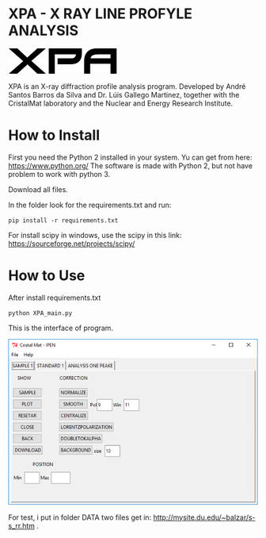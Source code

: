 # XPA - X RAY LINE PROFYLE ANALYSIS
![Screenshot](xirod.regular.png)



XPA is an X-ray diffraction profile analysis program. Developed by André Santos Barros da Silva and Dr. Lúis Gallego Martinez, together with the CristalMat laboratory and the Nuclear and Energy Research Institute.

# How to Install

First you need the Python 2 installed in your system. Yu can get from here: https://www.python.org/
The software is made with Python 2, but not have problem to work with python 3.

Download all files.

In the folder look for the requirements.txt and run: 
```
pip install -r requirements.txt
```
For install scipy in windows, use the scipy in this link: https://sourceforge.net/projects/scipy/

# How to Use
After install requirements.txt 

```
python XPA_main.py
```
This is the interface of program.

![Screenshot](interface.PNG)

For test, i put in folder DATA two files get in: http://mysite.du.edu/~balzar/s-s_rr.htm . 

